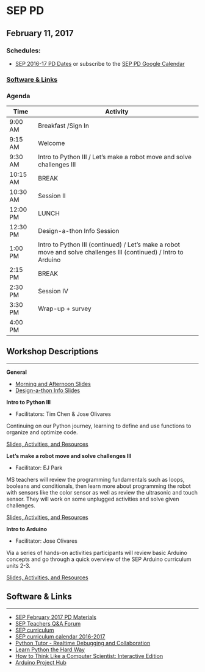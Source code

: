 # SEP PD
## February 11, 2017

### Schedules:
* [SEP 2016-17 PD Dates](https://drive.google.com/open?id=1scIhCYFxiCcKbgI1CG4HbLP8kZ7sSzzJVxxi3erTzkc) or subscribe to the [SEP PD Google Calendar](https://calendar.google.com/calendar/embed?src=strongschools.nyc_p8ub77g79n2k4f4ufi238pjh6k%40group.calendar.google.com&ctz=America/New_York) 

### [Software & Links](#links)

### Agenda

|Time | Activity |
| ----| ---------|
| 9:00 AM |Breakfast /Sign In
9:15 AM |Welcome
9:30 AM |Intro to Python III / Let’s make a robot move and solve challenges III
10:15 AM | BREAK
10:30 AM | Session II
12:00 PM |LUNCH
12:30 PM | Design-a-thon Info Session
1:00 PM |Intro to Python III (continued) / Let’s make a robot move and solve challenges III (continued) / Intro to Arduino
2:15 PM | BREAK
2:30 PM | Session IV
3:30 PM |Wrap-up + survey
4:00 PM |

## Workshop Descriptions
***
**General**

* [Morning and Afternoon Slides](https://drive.google.com/open?id=0B3omYkYPfQ0yT3U0TGF2WjI4ZUU)
* [Design-a-thon Info Slides](https://drive.google.com/open?id=0B3omYkYPfQ0yNm1rdkp5R2p5ZWM)

**Intro to Python III**
* Facilitators: Tim Chen & Jose Olivares

Continuing on our Python journey, learning to define and use functions to organize and optimize code.

[Slides, Activities, and Resources](https://drive.google.com/open?id=0B3omYkYPfQ0ycTROWXpDQ01PMnM)

**Let’s make a robot move and solve challenges III**
* Facilitator: EJ Park

MS teachers will review the programming fundamentals such as loops, booleans and conditionals, then learn more about programming the robot with sensors like the color sensor as well as review the ultrasonic and touch sensor. They will work on some unplugged activities and solve given challenges.

[Slides, Activities, and Resources](https://drive.google.com/open?id=0B3omYkYPfQ0yYnNscklibHBMbms)

**Intro to Arduino**
* Facilitator: Jose Olivares

Via a series of hands-on activities participants will review basic Arduino concepts and go through a quick overview of the SEP Arduino curriculum units 2-3.

[Slides, Activities, and Resources](https://drive.google.com/open?id=0B3omYkYPfQ0yWkVEaENFSVNwYWc)

## <a name="links">Software & Links</a>
***
* [SEP February 2017 PD Materials](https://drive.google.com/open?id=0B3omYkYPfQ0yUlp2VEl1RzQ5R1U)
* [SEP Teachers Q&A Forum](http://tinyurl.com/septeachers)
* [SEP curriculum](https://drive.google.com/open?id=0B8D2ft9M8qQCamQwZGpJMEU2TEk)
* [SEP curriculum calendar 2016-2017](https://docs.google.com/a/strongschools.nyc/document/d/10a8UPH6-v-aoAXGVo1c68VapsTHkJXgzROd6vStX6ZU/edit?usp=sharing)
* [Python Tutor - Realtime Debugging and Collaboration](http://pythontutor.com/)
* [Learn Python the Hard Way](https://learnpythonthehardway.org/book/)
* [How to Think Like a Computer Scientist: Interactive Edition](http://interactivepython.org/courselib/static/thinkcspy/index.html)
* [Arduino Project Hub](https://create.arduino.cc/projecthub)
